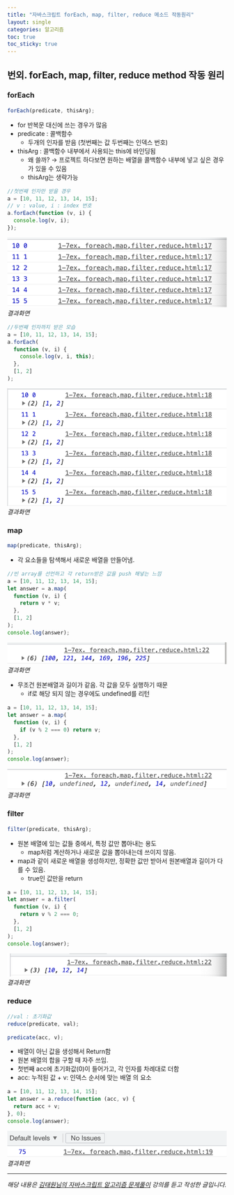 ```yaml
---
title: "자바스크립트 forEach, map, filter, reduce 메소드 작동원리"
layout: single
categories: 알고리즘
toc: true
toc_sticky: true
---
```


## 번외. forEach, map, filter, reduce method 작동 원리

### forEach

```jsx
forEach(predicate, thisArg);
```

- for 반복문 대신에 쓰는 경우가 많음
- predicate : 콜백함수
  - 두개의 인자를 받음 (첫번째는 값 두번째는 인덱스 번호)
- thisArg : 콜백함수 내부에서 사용되는 this에 바인딩됨
  - 왜 쓸까? → 프로젝트 하다보면 원하는 배열을 콜백함수 내부에 넣고 싶은 경우가 있을 수 있음
  - thisArg는 생략가능

```jsx
//첫번째 인자만 받을 경우
a = [10, 11, 12, 13, 14, 15];
// v : value, i : index 번호
a.forEach(function (v, i) {
  console.log(v, i);
});
```

![algo7ex-00001.png](/assets/images/algorithm/algo7ex-00001.png)
_결과화면_

```jsx
//두번째 인자까지 받은 모습
a = [10, 11, 12, 13, 14, 15];
a.forEach(
  function (v, i) {
    console.log(v, i, this);
  },
  [1, 2]
);
```

![2](/assets/images/algorithm/algo7ex-00002.png)
_결과화면_

### map

```jsx
map(predicate, thisArg);
```

- 각 요소들을 탐색해서 새로운 배열을 만들어냄.

```jsx
//빈 array를 선언하고 각 return받은 값을 push 해넣는 느낌
a = [10, 11, 12, 13, 14, 15];
let answer = a.map(
  function (v, i) {
    return v * v;
  },
  [1, 2]
);
console.log(answer);
```

![3](/assets/images/algorithm/algo7ex-00003.png)
_결과화면_

- 무조건 원본배열과 길이가 같음. 각 값을 모두 실행하기 때문
  - if로 해당 되지 않는 경우에도 undefined를 리턴

```jsx
a = [10, 11, 12, 13, 14, 15];
let answer = a.map(
  function (v, i) {
    if (v % 2 === 0) return v;
  },
  [1, 2]
);
console.log(answer);
```

![4](/assets/images/algorithm/algo7ex-00004.png)
_결과화면_

### filter

```jsx
filter(predicate, thisArg);
```

- 원본 배열에 있는 값들 중에서, 특정 값만 뽑아내는 용도
  - map처럼 계산하거나 새로운 값을 뽑아내는데 쓰이지 않음.
- map과 같이 새로운 배열을 생성하지만, 정확한 값만 받아서 원본배열과 길이가 다를 수 있음.
  - true인 값만을 return

```jsx
a = [10, 11, 12, 13, 14, 15];
let answer = a.filter(
  function (v, i) {
    return v % 2 === 0;
  },
  [1, 2]
);
console.log(answer);
```

![5](/assets/images/algorithm/algo7ex-00005.png)
_결과화면_

### reduce

```jsx
//val : 초기화값
reduce(predicate, val);
```

```jsx
predicate(acc, v);
```

- 배열이 아닌 값을 생성해서 Return함
- 원본 배열의 합을 구할 때 자주 쓰임.
- 첫번째 acc에 초기화값(0)이 들어가고, 각 인자를 차례대로 더함
- acc: 누적된 값 + v: 인덱스 순서에 맞는 배열 의 요소

```jsx
a = [10, 11, 12, 13, 14, 15];
let answer = a.reduce(function (acc, v) {
  return acc + v;
}, 0);
console.log(answer);
```

![6](/assets/images/algorithm/algo7ex-00006.png)
_결과화면_

---

_해당 내용은 [김태원님의 자바스크립트 알고리즘 문제풀이](https://www.inflearn.com/course/%EC%9E%90%EB%B0%94%EC%8A%A4%ED%81%AC%EB%A6%BD%ED%8A%B8-%EC%95%8C%EA%B3%A0%EB%A6%AC%EC%A6%98-%EB%AC%B8%EC%A0%9C%ED%92%80%EC%9D%B4/dashboard) 강의를 듣고 작성한 글입니다._
